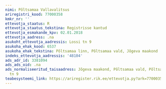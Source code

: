 ```yaml
---
nimi: Põltsamaa Vallavalitsus
ariregistri_kood: 77000358
kmkr_nr: ''
ettevotja_staatus: R
ettevotja_staatus_tekstina: Registrisse kantud
ettevotja_esmakande_kpv: 02.01.2018
ettevotja_aadress: .na
asukoht_ettevotja_aadressis: Lossi tn 9
asukoha_ehak_kood: 6537
asukoha_ehak_tekstina: Põltsamaa linn, Põltsamaa vald, Jõgeva maakond
indeks_ettevotja_aadressis: '48104'
ads_adr_id: 3381094
ads_ads_oid: .na
ads_normaliseeritud_taisaadress: Jõgeva maakond, Põltsamaa vald, Põltsamaa linn, Lossi
  tn 9
teabesysteemi_link: https://ariregister.rik.ee/ettevotja.py?ark=77000358&ref=rekvisiidid
---
```

